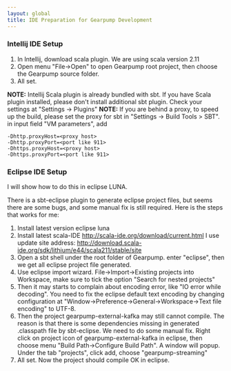 ```yaml
---
layout: global
title: IDE Preparation for Gearpump Development
---
```

### Intellij IDE Setup

1. In Intellij, download scala plugin.  We are using scala version 2.11
2. Open menu "File->Open" to open Gearpump root project, then choose the Gearpump source folder.
3. All set.

**NOTE:** Intellij Scala plugin is already bundled with sbt. If you have Scala plugin installed, please don't install additional sbt plugin. Check your settings at "Settings -> Plugins"
**NOTE:** If you are behind a proxy, to speed up the build, please set the proxy for sbt in "Settings -> Build Tools > SBT". in input field "VM parameters", add 

```
-Dhttp.proxyHost=<proxy host>
-Dhttp.proxyPort=<port like 911>
-Dhttps.proxyHost=<proxy host>
-Dhttps.proxyPort=<port like 911>
```

### Eclipse IDE Setup

I will show how to do this in eclipse LUNA.

There is a sbt-eclipse plugin to generate eclipse project files, but seems there are some bugs, and some manual fix is still required. Here is the steps that works for me:

1. Install latest version eclipse luna
2. Install latest scala-IDE http://scala-ide.org/download/current.html   I use update site address: http://download.scala-ide.org/sdk/lithium/e44/scala211/stable/site
3. Open a sbt shell under the root folder of Gearpump. enter "eclipse", then we get all eclipse project file generated.
4. Use eclipse import wizard. File->Import->Existing projects into Workspace, make sure to tick the option "Search for nested projects"
5. Then it may starts to complain about encoding error, like "IO error while decoding". You need to fix the eclipse default text encoding by changing configuration at "Window->Preference->General->Workspace->Text file encoding" to UTF-8.
6. Then the project gearpump-external-kafka may still cannot compile. The reason is that there is some dependencies missing in generated .classpath file by sbt-eclipse. We need to do some manual fix. Right click on project icon of gearpump-external-kafka in eclipse, then choose menu "Build Path->Configure Build Path". A window will popup. Under the tab "projects", click add, choose "gearpump-streaming"
7. All set. Now the project should compile OK in eclipse.
